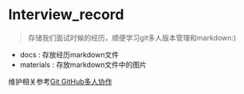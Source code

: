 # Interview_record

> 存储我们面试时候的经历，顺便学习git多人版本管理和markdown:)

- docs : 存放经历markdown文件
- materials : 存放markdown文件中的图片

维护相关参考[Git GitHub多人协作](https://segmentfault.com/a/1190000015798490)